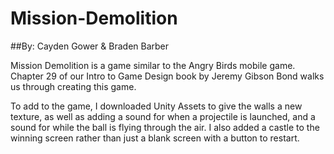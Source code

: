 # Mission-Demolition
##By: Cayden Gower & Braden Barber

Mission Demolition is a game similar to the Angry Birds mobile game.
Chapter 29 of our Intro to Game Design book by Jeremy Gibson Bond walks us through creating this game.

To add to the game, I downloaded Unity Assets to give the walls a new texture, as well as adding a sound for when 
a projectile is launched, and a sound for while the ball is flying through the air. I also added a castle to the winning
screen rather than just a blank screen with a button to restart.
